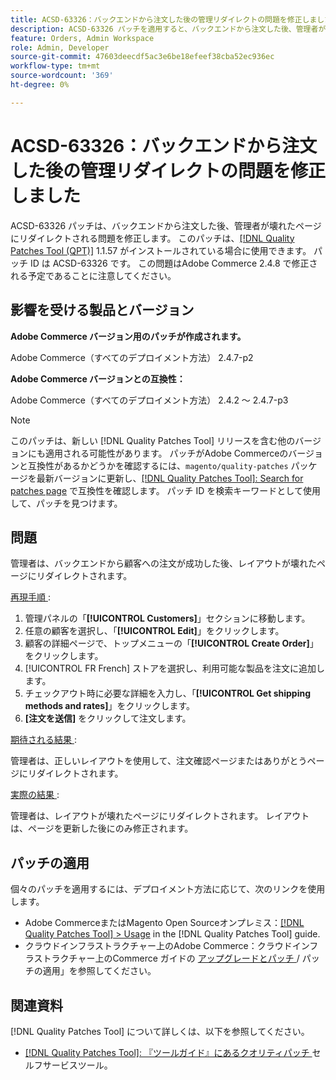 ```yaml
---
title: ACSD-63326：バックエンドから注文した後の管理リダイレクトの問題を修正しました
description: ACSD-63326 パッチを適用すると、バックエンドから注文した後、管理者が壊れたページにリダイレクトされるAdobe Commerceの問題を修正できます。
feature: Orders, Admin Workspace
role: Admin, Developer
source-git-commit: 47603deecdf5ac3e6be18efeef38cba52ec936ec
workflow-type: tm+mt
source-wordcount: '369'
ht-degree: 0%

---
```


# ACSD-63326：バックエンドから注文した後の管理リダイレクトの問題を修正しました

ACSD-63326 パッチは、バックエンドから注文した後、管理者が壊れたページにリダイレクトされる問題を修正します。 このパッチは、[[!DNL Quality Patches Tool (QPT)]](/help/tools/quality-patches-tool/quality-patches-tool-to-self-serve-quality-patches.md) 1.1.57 がインストールされている場合に使用できます。 パッチ ID は ACSD-63326 です。 この問題はAdobe Commerce 2.4.8 で修正される予定であることに注意してください。

## 影響を受ける製品とバージョン

**Adobe Commerce バージョン用のパッチが作成されます。**

Adobe Commerce（すべてのデプロイメント方法） 2.4.7-p2

**Adobe Commerce バージョンとの互換性：**

Adobe Commerce（すべてのデプロイメント方法） 2.4.2 ～ 2.4.7-p3

>[!NOTE]
>
>このパッチは、新しい [!DNL Quality Patches Tool] リリースを含む他のバージョンにも適用される可能性があります。 パッチがAdobe Commerceのバージョンと互換性があるかどうかを確認するには、`magento/quality-patches` パッケージを最新バージョンに更新し、[[!DNL Quality Patches Tool]: Search for patches page](https://experienceleague.adobe.com/tools/commerce-quality-patches/index.html) で互換性を確認します。 パッチ ID を検索キーワードとして使用して、パッチを見つけます。

## 問題

管理者は、バックエンドから顧客への注文が成功した後、レイアウトが壊れたページにリダイレクトされます。

<u> 再現手順 </u>:

1. 管理パネルの「**[!UICONTROL Customers]**」セクションに移動します。
1. 任意の顧客を選択し、「**[!UICONTROL Edit]**」をクリックします。
1. 顧客の詳細ページで、トップメニューの「**[!UICONTROL Create Order]**」をクリックします。
1. [!UICONTROL FR French] ストアを選択し、利用可能な製品を注文に追加します。
1. チェックアウト時に必要な詳細を入力し、「**[!UICONTROL Get shipping methods and rates]**」をクリックします。
1. **[注文を送信]** をクリックして注文します。

<u> 期待される結果 </u>:

管理者は、正しいレイアウトを使用して、注文確認ページまたはありがとうページにリダイレクトされます。

<u> 実際の結果 </u>:

管理者は、レイアウトが壊れたページにリダイレクトされます。 レイアウトは、ページを更新した後にのみ修正されます。

## パッチの適用

個々のパッチを適用するには、デプロイメント方法に応じて、次のリンクを使用します。

* Adobe CommerceまたはMagento Open Sourceオンプレミス：[[!DNL Quality Patches Tool] > Usage](/help/tools/quality-patches-tool/usage.md) in the [!DNL Quality Patches Tool] guide.
* クラウドインフラストラクチャー上のAdobe Commerce：クラウドインフラストラクチャー上のCommerce ガイドの [ アップグレードとパッチ ](https://experienceleague.adobe.com/docs/commerce-cloud-service/user-guide/develop/upgrade/apply-patches.html)/ パッチの適用」を参照してください。


## 関連資料

[!DNL Quality Patches Tool] について詳しくは、以下を参照してください。

* [[!DNL Quality Patches Tool]: 『ツールガイド』にあるクオリティパッチ ](/help/tools/quality-patches-tool/quality-patches-tool-to-self-serve-quality-patches.md) セルフサービスツール。
